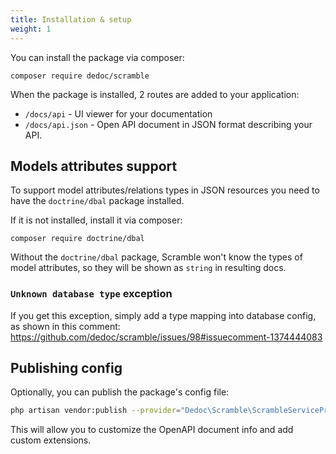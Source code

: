 ```yaml
---
title: Installation & setup
weight: 1
---
```

You can install the package via composer:

```shell
composer require dedoc/scramble
```

When the package is installed, 2 routes are added to your application:

- `/docs/api` - UI viewer for your documentation
- `/docs/api.json` - Open API document in JSON format describing your API.

## Models attributes support

To support model attributes/relations types in JSON resources you need to have the `doctrine/dbal` package installed.

If it is not installed, install it via composer:

```shell
composer require doctrine/dbal
```

Without the `doctrine/dbal` package, Scramble won't know the types of model attributes, so they will be shown as `string` in resulting docs.

### `Unknown database type` exception

If you get this exception, simply add a type mapping into database config, as shown in this comment: https://github.com/dedoc/scramble/issues/98#issuecomment-1374444083

## Publishing config

Optionally, you can publish the package's config file:

```sh
php artisan vendor:publish --provider="Dedoc\Scramble\ScrambleServiceProvider" --tag="scramble-config"
```

This will allow you to customize the OpenAPI document info and add custom extensions.
